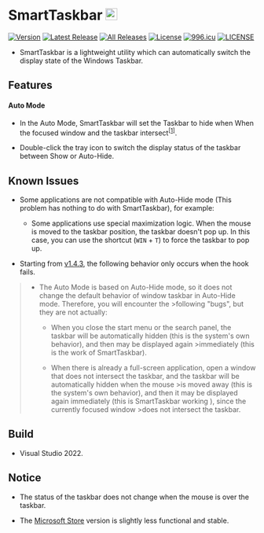 

SmartTaskbar  <img src="https://github.com/ChanpleCai/SmartTaskbar/blob/main/logo/logo.png" width="24">
=====
[![Version](https://badge.fury.io/gh/ChanpleCai%2FSmartTaskbar.svg)](https://github.com/ChanpleCai/SmartTaskbar/releases/download/v1.4.3/SmartTaskbar_Setup.exe)
[![Latest Release](https://img.shields.io/github/downloads/ChanpleCai/SmartTaskbar/latest/total.svg)](https://github.com/ChanpleCai/SmartTaskbar/releases/download/v1.4.3/SmartTaskbar_Setup.exe)
[![All Releases](https://img.shields.io/github/downloads/ChanpleCai/SmartTaskbar/total.svg)](https://github.com/ChanpleCai/SmartTaskbar/releases)
[![License](http://img.shields.io/:license-MIT-blue.svg?style=flat)](LICENSE)
[![996.icu](https://img.shields.io/badge/link-996.icu-red.svg)](https://996.icu)
[![LICENSE](https://img.shields.io/badge/license-Anti%20996-blue.svg)](https://github.com/996icu/996.ICU/blob/master/LICENSE)

* SmartTaskbar is a lightweight utility which can automatically switch the display state of the Windows Taskbar.

Features
-----

#### Auto Mode

* In the Auto Mode, SmartTaskbar will set the Taskbar to hide when When the focused window and the taskbar intersect<sup>[[1]](#footnote)</sup>.
  
* Double-click the tray icon to switch the display status of the taskbar between Show or Auto-Hide.

Known Issues
----  

* Some applications are not compatible with Auto-Hide mode (This problem has nothing to do with SmartTaskbar), for example:
  
    * Some applications use special maximization logic. When the mouse is moved to the taskbar position, the taskbar doesn't pop up. In this case, you can use the shortcut (`WIN` + `T`) to force the taskbar to pop up.

* Starting from [v1.4.3](https://github.com/ChanpleCai/SmartTaskbar/releases), the following behavior only occurs when the hook fails.
>* The Auto Mode is based on Auto-Hide mode, so it does not change the default behavior of window taskbar in Auto-Hide mode. Therefore, you will encounter the >following "bugs", but they are not actually:
>
>    * When you close the start menu or the search panel, the taskbar will be automatically hidden (this is the system's own behavior), and then may be displayed again >immediately (this is the work of SmartTaskbar).
>    
>    * When there is already a full-screen application, open a window that does not intersect the taskbar, and the taskbar will be automatically hidden when the mouse >is moved away (this is the system's own behavior), and then it may be displayed again immediately (this is SmartTaskbar working ), since the currently focused window >does not intersect the taskbar.

Build
-----
* Visual Studio 2022.

Notice
------
* <a name="footnote"> The status of the taskbar does not change when the mouse is over the taskbar.</a>  

* The [Microsoft Store](https://www.microsoft.com/en-us/p/smarttaskbar/9pjm69mps6t9?activetab=pivot%3aoverviewtab) version is slightly less functional and stable.
